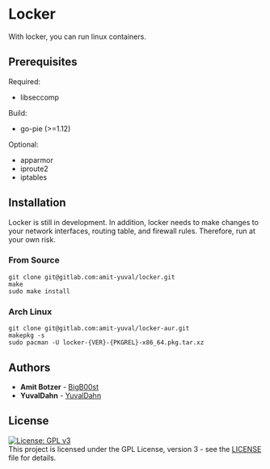 # Locker

With locker, you can run linux containers.

## Prerequisites
Required:
* libseccomp

Build:
* go-pie (>=1.12)

Optional:
* apparmor
* iproute2
* iptables

## Installation
Locker is still in development. In addition, locker needs to make changes to your network interfaces, routing table, and firewall rules. Therefore, run at your own risk.

### From Source
```
git clone git@gitlab.com:amit-yuval/locker.git
make
sudo make install
```
### Arch Linux

```
git clone git@gitlab.com:amit-yuval/locker-aur.git
makepkg -s
sudo pacman -U locker-{VER}-{PKGREL}-x86_64.pkg.tar.xz
```

## Authors

* **Amit Botzer** - [BigB00st](https://github.com/BigB00st)
* **YuvalDahn** - [YuvalDahn](https://github.com/YuvalDahn)

## License
[![License: GPL v3](https://img.shields.io/badge/License-GPLv3-blue.svg)](https://www.gnu.org/licenses/gpl-3.0)    
This project is licensed under the GPL License, version 3 - see the [LICENSE](LICENSE) file for details.